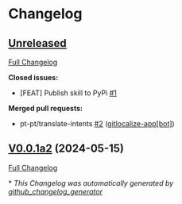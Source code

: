 # Changelog

## [Unreleased](https://github.com/OpenVoiceOS/skill-ovos-audio-recording/tree/HEAD)

[Full Changelog](https://github.com/OpenVoiceOS/skill-ovos-audio-recording/compare/V0.0.1a2...HEAD)

**Closed issues:**

- \[FEAT\] Publish skill to PyPi [\#1](https://github.com/OpenVoiceOS/skill-ovos-audio-recording/issues/1)

**Merged pull requests:**

- pt-pt/translate-intents [\#2](https://github.com/OpenVoiceOS/skill-ovos-audio-recording/pull/2) ([gitlocalize-app[bot]](https://github.com/apps/gitlocalize-app))

## [V0.0.1a2](https://github.com/OpenVoiceOS/skill-ovos-audio-recording/tree/V0.0.1a2) (2024-05-15)

[Full Changelog](https://github.com/OpenVoiceOS/skill-ovos-audio-recording/compare/b56b43da1f3612396ce89979f480eff89d1484a6...V0.0.1a2)



\* *This Changelog was automatically generated by [github_changelog_generator](https://github.com/github-changelog-generator/github-changelog-generator)*

